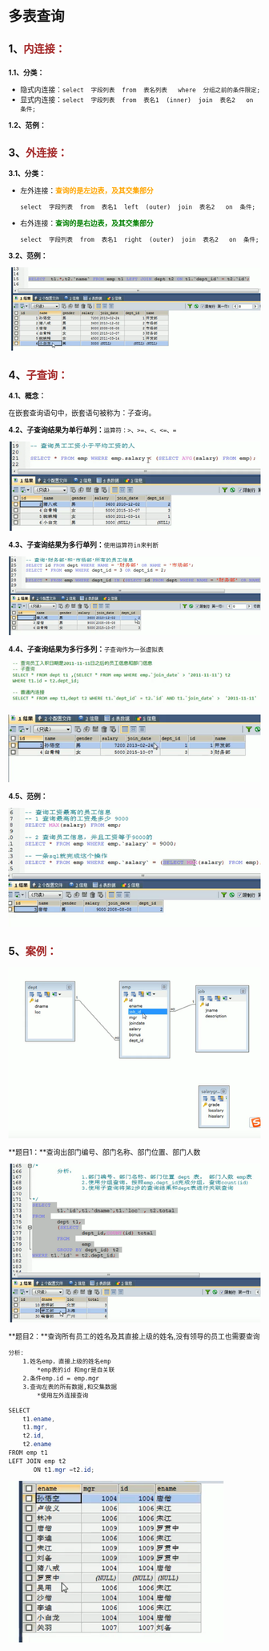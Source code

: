 # 多表查询

## 1、<span style="color:brown">内连接：</span>

### <!--内连接查询的是两张表的交集部分-->

**1.1、分类：**

- 隐式内连接：`select  字段列表  from  表名列表   where  分组之前的条件限定;`
- 显式内连接：`select  字段列表  from  表名1  (inner)  join  表名2   on  条件;`

**1.2、范例：**





## 3、<span style="color:brown">外连接：</span>

**3.1、分类：**

- 左外连接：<span style="color:orange">**查询的是左边表，及其交集部分**</span>

  `select  字段列表  from  表名1  left  (outer)  join  表名2   on  条件;`

- 右外连接：<span style="color:green">**查询的是右边表，及其交集部分**</span>

  `select  字段列表  from  表名1  right  (outer)  join  表名2   on  条件;`

**3.2、范例：**

<img src="https://raw.githubusercontent.com/root-bine/image/main/Typora-image/%E8%8C%83%E4%BE%8B2.png" style="zoom:67%;" />



## 4、<span style="color:brown">子查询：</span>

**4.1、概念：**

在嵌套查询语句中，嵌套语句被称为：子查询。

**4.2、子查询结果为单行单列：**`运算符：>、>=、<、<=、=`

<img src="https://raw.githubusercontent.com/root-bine/image/main/Typora-image/%E6%83%85%E5%86%B51.png" style="zoom:67%;" />

**4.3、子查询结果为多行单列：**`使用运算符in来判断`

<img src="https://raw.githubusercontent.com/root-bine/image/main/Typora-image/%E6%83%85%E5%86%B52.png" style="zoom:67%;" />

**4.4、子查询结果为多行多列：**`子查询作为一张虚拟表`

![](https://raw.githubusercontent.com/root-bine/image/main/Typora-image/%E6%83%85%E5%86%B53-1.png)

![情况3.2](https://raw.githubusercontent.com/root-bine/image/main/Typora-image/%E6%83%85%E5%86%B53-2.png)

**4.5、范例：**

<img src="https://raw.githubusercontent.com/root-bine/image/main/Typora-image/%E8%8C%83%E4%BE%8B3.png" style="zoom:67%;" />

## 5、<span style="color:brown">案例：</span>

<img src="https://raw.githubusercontent.com/root-bine/image/main/Typora-image/%E5%A4%9A%E8%A1%A8%E6%A1%88%E4%BE%8B%E5%88%86%E6%9E%90.png" style="zoom:67%;" />



**题目1：**查询出部门编号、部门名称、部门位置、部门人数

<img src="https://raw.githubusercontent.com/root-bine/image/main/Typora-image/%E5%A4%9A%E8%A1%A8%E9%A2%98%E7%9B%AE1.png" style="zoom:67%;" />



**题目2：**查询所有员工的姓名及其直接上级的姓名,没有领导的员工也需要查询

```apl
分析:
	1.姓名emp，直接上级的姓名emp
		*emp表的id 和mgr是自关联
	2.条件emp.id = emp.mgr
	3.查询左表的所有数据,和交集数据
		*使用左外连接查询
```

```java
SELECT
    t1.ename,
	t1.mgr,
	t2.id,
    t2.ename
FROM emp t1
LEFT JOIN emp t2
       ON t1.mgr =t2.id;
```

![](https://raw.githubusercontent.com/root-bine/image/main/Typora-image/%E5%A4%9A%E8%A1%A8%E9%A2%98%E7%9B%AE2%E7%BB%93%E6%9E%9C.png)